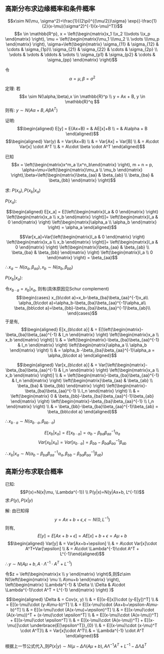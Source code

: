 ## 高斯分布求边缘概率和条件概率

$$x\sim N(\mu, \sigma^2)=\frac{1}{(2\pi)^{(\mu/2)}\sigma}
\exp{(-\frac{1}{2}(x-\mu)(\sigma^2)^{-1}(x-\mu)^T)}$$
$$x \in \mathbb{R^p}, x = \left(\begin{matrix}x_1 \\x_2  \\\vdots \\x_p \end{matrix} \right),    \mu = \left(\begin{matrix}\mu_1 \\\mu_2  \\ \vdots \\\mu_p \end{matrix} \right),
   \sigma=\left(\begin{matrix}
   \sigma_{11} & \sigma_{12} & \cdots & \sigma_{1p}\\
   \sigma_{21} & \sigma_{22} & \cdots & \sigma_{2p}  \\
   \vdots & \vdots & \ddots & \vdots \\
    \sigma_{p1} & \sigma_{p2} & \cdots & \sigma_{pp} \end{matrix} \right)$$

令
$$\alpha = \mu,  \beta = \sigma^2$$

定理: 若
$$x \sim N(\alpha,\beta),x \in \mathbb{R}^p \\ y = Ax + B, y \in \mathbb{R}^q $$
则有:
$y\sim N(A\alpha+B, A\beta A^T)$

证明:
$$\begin{aligned} 
E[y]  = E(Ax+B) = & AE[x]+B \\ = & A\alpha + B
\end{aligned}$$
$$\begin{aligned}
    Var(y) & = Var(Ax+B) \\
 & = Var[Ax] + Var[B] \\ & = A\cdot Var[x] \cdot A^T \\ & = A\cdot \beta \cdot A^T
\end{aligned}$$

已知
$$x = \left(\begin{matrix}x^m_a \\x^n_b\end{matrix} \right),
m + n = p, \alpha=\mu=\left(\begin{matrix}\mu_a \\ \mu_b \end{matrix} \right),\beta=\left(\begin{matrix}\beta_{aa} & \beta_{ab} \\ \beta_{ba} & \beta_{bb} \end{matrix} \right)$$

求: $P(x_a),P(x_b|x_a)$

$P(x_a)$:

$$\begin{aligned}
    E[x_a] = E[\left(\begin{matrix}I_a & 0 \end{matrix} \right) \left(\begin{matrix}x_a \\ x_b \end{matrix} \right)]=
    \left(\begin{matrix}I_a & 0 \end{matrix} \right) \left(\begin{matrix}\alpha_a \\ \alpha_b \end{matrix} \right) = \alpha_a
\end{aligned}$$

$$Var[x_a]=Var[\left(\begin{matrix}I_a & 0 \end{matrix} \right) \left(\begin{matrix}x_a \\ x_b \end{matrix} \right)]=
    \left(\begin{matrix}I_a & 0 \end{matrix} \right) 
    \left(\begin{matrix}\beta_{aa} & \beta_{ab} \\ \beta_{ba} & \beta_{bb} \end{matrix} \right)
    \left(\begin{matrix}I_a \\ 0 \end{matrix} \right) = \beta_{aa}$$

$\therefore x_a\sim N(\alpha_a, \beta_{aa}), x_b\sim N(\alpha_b, \beta_{bb})$

$P(x_b|x_a)$:

令$x_{b\cdot a}=x_b|x_a$, 则有(具体原因见Schur complement)
$$\begin{cases}
x_{b\cdot a}=x_b-\beta_{ba}\beta_{aa}^{-1}x_a\\
\alpha_{b\cdot a}=\alpha_b-\beta_{ba}\beta_{aa}^{-1}\alpha_a\\
\beta_{bb\cdot a}=\beta_{bb}-\beta_{ba}\beta_{aa}^{-1}\beta_{ab}\\
\end{cases}$$
于是有,
$$\begin{aligned}
    E[x_{b\cdot a}] & = E[\left(\begin{matrix}-\beta_{ba}\beta_{aa}^{-1} & I_n \end{matrix} \right) \left(\begin{matrix}x_a \\ x_b \end{matrix} \right)] \\ & = 
    \left(\begin{matrix}-\beta_{ba}\beta_{aa}^{-1} & I_n \end{matrix} \right) \left(\begin{matrix}\alpha_a \\ \alpha_b \end{matrix} \right) \\ & = \alpha_b -\beta_{ba}\beta_{aa}^{-1}\alpha_a
    = \alpha_{b\cdot a}
\end{aligned}$$

$$\begin{aligned}
    Var[x_{b\cdot a}] & = Var[\left(\begin{matrix}-\beta_{ba}\beta_{aa}^{-1} & I_n \end{matrix} \right) \left(\begin{matrix}x_a \\ x_b \end{matrix} \right)] \\ & = 
    \left(\begin{matrix}-\beta_{ba}\beta_{aa}^{-1} & I_n \end{matrix} \right) \left(\begin{matrix}\beta_{aa} & \beta_{ab} \\ \beta_{ba} & \beta_{bb} \end{matrix} \right) 
    \left(\begin{matrix}-\beta_{ba}\beta_{aa}^{-1} \\ I_n \end{matrix} \right)
     \\ & = \left(\begin{matrix} 0 & \beta_{bb}-\beta_{ba}\beta_{aa}^{-1}\beta_{ab} \end{matrix} \right) \left(\begin{matrix}-\beta_{ba}\beta_{aa}^{-1} \\ I_n \end{matrix} \right)
     \\ & = \beta_{bb}-\beta_{ba}\beta_{aa}^{-1}\beta_{ab} = \beta_{bb\cdot a}
\end{aligned}$$


$\therefore x_{b\cdot a}\sim N(\alpha_{b\cdot a}, \beta_{bb\cdot a})$

$$E[x_b|x_a] = E[x_{b\cdot a}]= \alpha_b -\beta_{ba}\beta_{aa}^{-1}\alpha_a$$
$$Var[x_b|x_a] = Var[x_{b\cdot a}] =  \beta_{bb}-\beta_{ba}\beta_{aa}^{-1}\beta_{ab}$$

$\therefore x_b|x_a \sim N(\alpha_b -\beta_{ba}\beta_{aa}^{-1}\alpha_a,  \beta_{bb}-\beta_{ba}\beta_{aa}^{-1}\beta_{ab})$

 
## 高斯分布求联合概率

已知:
$$P(x)=N(x|\mu, \Lambda^{-1}) \\ P(y|x)=N(y|Ax+b, L^{-1})$$
求:$P(y), P(x|y)$

解: 由已知得
$$y=Ax+b+ \epsilon, \epsilon\sim N(0, L^{-1})$$
则有,
$$E[y] = E[Ax+b+\epsilon]=AE[x]+b+\epsilon=A\mu+b$$
$$\begin{aligned} Var[y] & =  Var[Ax+b+\epsilon] \\ & = A\cdot Var[x]\cdot A^T+Var[\epsilon] \\ & = A\cdot \Lambda^{-1}\cdot A^T + L^{-1}\end{aligned}$$

$\therefore y\sim N(A\mu+b,  A\cdot \Lambda^{-1}\cdot A^T + L^{-1})$

令$z = \left(\begin{matrix}x \\ y \end{matrix} \right)$,则$z\sim 
N(\left(\begin{matrix} \mu \\ A\mu+b \end{matrix} \right),
\left(\begin{matrix} \Lambda^{-1} & \Delta \\ \Delta & A\cdot \Lambda^{-1}\cdot A^T + L^{-1} \end{matrix} \right) )$

$$\begin{aligned} 
    \Delta & =  Cov(x, y) \\
    & =  E[(x-E[x])\cdot (y-E[y])^T] \\
    & = E[(x-\mu)\cdot (y-A\mu-b)^T] \\
    & = E[(x-\mu)\cdot (Ax+b+\epsilon-A\mu-b)^T] \\
    & = E[(x-\mu)\cdot (A(x-\mu)+\epsilon)^T] \\
    & = E[(x-\mu)\cdot (A(x-\mu))^T + (x-\mu)\cdot \epsilon^T] \\
    & = E[(x-\mu)\cdot (A(x-\mu))^T] + E[(x-\mu)\cdot \epsilon^T] \\
    & = E[(x-\mu)\cdot (A(x-\mu))^T] + E[(x-\mu)]\cdot \underbrace{E[\epsilon^T]}_{0} \\
    & = E[(x-\mu)\cdot (x-\mu)^T \cdot A^T]\\
    & = Var[x]\cdot A^T\\
    & = \Lambda^{-1} \cdot A^T
\end{aligned}$$

根据上一节公式代入,则$P(x|y) \sim N(\mu-\Delta\Lambda (A\mu + b), 
A \Lambda^{-1} A^T + L^{-1}- \Delta\Lambda\Delta^T$
